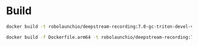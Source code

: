 # Build

```bash
docker build -t robolaunchio/deepstream-recording:7.0-gc-triton-devel-v0.1.0 .
```

```bash
docker build -f Dockerfile.arm64 -t robolaunchio/deepstream-recording:7.0-gc-triton-devel-v0.1.0-arm64 .
```